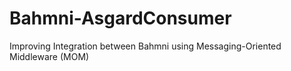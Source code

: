 # Bahmni-AsgardConsumer
Improving Integration between Bahmni using Messaging-Oriented Middleware (MOM)
